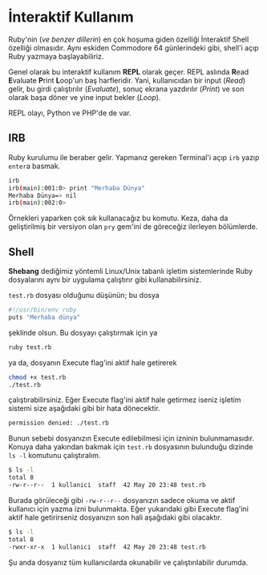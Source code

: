 # İnteraktif Kullanım

Ruby'nin (*ve benzer dillerin*) en çok hoşuma giden özelliği İnteraktif Shell özelliği olmasıdır. Aynı eskiden Commodore 64 günlerindeki gibi, shell'i açıp Ruby yazmaya başlayabiliriz.

Genel olarak bu interaktif kullanım **REPL** olarak geçer. REPL aslında **R**ead **E**valuate **P**rint **L**oop'un baş harfleridir. Yani, kullanıcıdan bir input (_Read_) gelir, bu girdi çalıştırılır (_Evaluate_), sonuç ekrana yazdırılır (_Print_) ve son olarak başa döner ve yine input bekler (_Loop_).

REPL olayı, Python ve PHP'de de var.

## IRB

Ruby kurulumu ile beraber gelir. Yapmanız gereken Terminal'i açıp `irb` yazıp `enter`a basmak.

```bash
irb
irb(main):001:0> print "Merhaba Dünya"
Merhaba Dünya=> nil
irb(main):002:0>
```

Örnekleri yaparken çok sık kullanacağız bu komutu. Keza, daha da geliştirilmiş bir versiyon olan `pry` gem'ini de göreceğiz ilerleyen bölümlerde.


## Shell

**Shebang** dediğimiz yöntemli Linux/Unix tabanlı işletim sistemlerinde Ruby dosyalarını aynı bir uygulama çalıştırır gibi kullanabilirsiniz.

`test.rb` dosyası olduğunu düşünün; bu dosya

```bash
#!/usr/bin/env ruby
puts "Merhaba dünya"
```

şeklinde olsun. Bu dosyayı çalıştırmak için ya

```bash
ruby test.rb
```

ya da, dosyanın Execute flag'ini aktif hale getirerek

```bash
chmod +x test.rb
./test.rb
```

çalıştırabilirsiniz. Eğer Execute flag'ini aktif hale getirmez iseniz işletim sistemi size aşağıdaki gibi bir hata dönecektir.

```bash
permission denied: ./test.rb
```

Bunun sebebi dosyanızın Execute edilebilmesi için izninin bulunmamasıdır. Konuya daha yakından bakmak için `test.rb` dosyasının bulunduğu dizinde `ls -l` komutunu çalıştıralım. 

```bash
$ ls -l
total 8
-rw-r--r--  1 kullanici  staff  42 May 20 23:48 test.rb
```

Burada görüleceği gibi `-rw-r--r--` dosyanızın sadece okuma ve aktif kullanıcı için yazma izni bulunmakta. Eğer yukarıdaki gibi Execute flag'ini aktif hale getirirseniz dosyanızın son hali aşağıdaki gibi olacaktır. 

```bash
$ ls -l
total 8
-rwxr-xr-x  1 kullanici  staff  42 May 20 23:48 test.rb
```

Şu anda dosyanız tüm kullanıcılarda okunabilir ve çalıştırılabilir durumda. 
